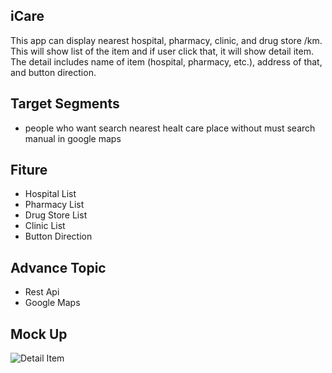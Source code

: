 ## iCare
This app can display nearest hospital, pharmacy, clinic, and drug store /km. This will show list of the item and if user click that, it will show detail item. The detail includes name of item (hospital, pharmacy, etc.), address of that, and button direction.

## Target Segments
- people who want search nearest healt care place without must search manual in google maps

## Fiture
- Hospital List
- Pharmacy List
- Drug Store List
- Clinic List
- Button Direction

## Advance Topic
- Rest Api
- Google Maps

## Mock Up

![Detail Item](https://user-images.githubusercontent.com/95219915/144498663-5a0108a0-525d-4af4-9bde-74bb64f1ce70.jpg)

